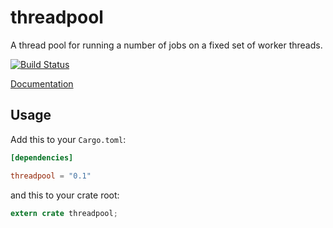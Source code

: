 threadpool
==========

A thread pool for running a number of jobs on a fixed set of worker threads.

[![Build Status](https://travis-ci.org/rust-lang/threadpool.svg?branch=master)](https://travis-ci.org/rust-lang/threadpool)

[Documentation](http://doc.rust-lang.org/threadpool)

## Usage

Add this to your `Cargo.toml`:

```toml
[dependencies]

threadpool = "0.1"
```

and this to your crate root:

```rust
extern crate threadpool;
```
